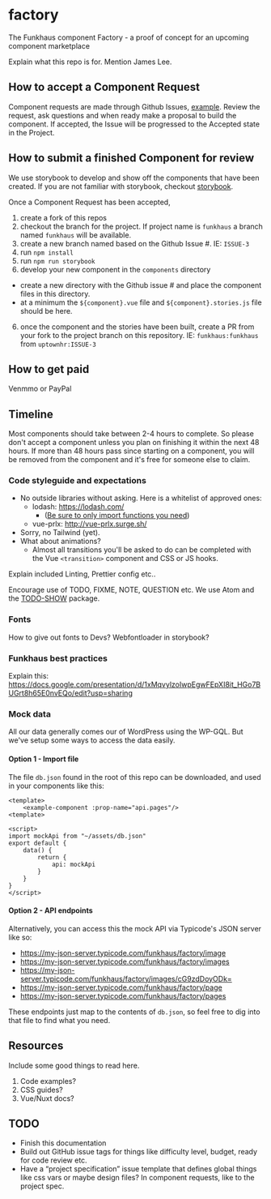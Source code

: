 # factory

The Funkhaus component Factory - a proof of concept for an upcoming component marketplace

Explain what this repo is for. Mention James Lee.

## How to accept a Component Request
Component requests are made through Github Issues, [example](https://github.com/funkhaus/factory/issues/3). Review the request, ask questions and when ready make a proposal to build the component. If accepted, the Issue will be progressed to the Accepted state in the Project.

## How to submit a finished Component for review

We use storybook to develop and show off the components that have been created. If you are not familiar with storybook, checkout [storybook](https://storybook.js.org/). 

Once a Component Request has been accepted, 

1. create a fork of this repos
2. checkout the branch for the project. If project name is `funkhaus` a branch named `funkhaus` will be available.
3. create a new branch named based on the Github Issue #. IE: `ISSUE-3`
3. run `npm install`
4. run `npm run storybook`
5. develop your new component in the `components` directory
- create a new directory with the Github issue # and place the component files in this directory.
- at a minimum the `${component}.vue` file and `${component}.stories.js` file should be here.
6. once the component and the stories have been built, create a PR from your fork to the project branch on this repository. IE: `funkhaus:funkhaus` from `uptownhr:ISSUE-3`



## How to get paid

Venmmo or PayPal

## Timeline

Most components should take between 2-4 hours to complete. So please don't accept a component unless you plan on finishing it within the next 48 hours. If more than 48 hours pass since starting on a component, you will be removed from the component and it's free for someone else to claim.

### Code styleguide and expectations

- No outside libraries without asking. Here is a whitelist of approved ones:
  - lodash: https://lodash.com/
    - ([Be sure to only import functions you need](https://github.com/funkhaus/fuxt/blob/master/components/WpImage.vue#L41))
  - vue-prlx: http://vue-prlx.surge.sh/
- Sorry, no Tailwind (yet).
- What about animations?
  - Almost all transitions you'll be asked to do can be completed with the Vue `<transition>` component and CSS or JS hooks.

Explain included Linting, Prettier config etc..

Encourage use of TODO, FIXME, NOTE, QUESTION etc. We use Atom and the [TODO-SHOW](https://atom.io/packages/todo-show) package.

### Fonts

How to give out fonts to Devs? Webfontloader in storybook?

### Funkhaus best practices

Explain this: https://docs.google.com/presentation/d/1xMqvylzoIwpEgwFEpXI8it_HGo7BUGrt8h65E0nvEQo/edit?usp=sharing

### Mock data

All our data generally comes our of WordPress using the WP-GQL. But we've setup some ways to access the data easily.

#### Option 1 - Import file

The file `db.json` found in the root of this repo can be downloaded, and used in your components like this:

```
<template>
    <example-component :prop-name="api.pages"/>
<template>

<script>
import mockApi from "~/assets/db.json"
export default {
    data() {
        return {
            api: mockApi
        }
    }
}
</script>
```

#### Option 2 - API endpoints

Alternatively, you can access this the mock API via Typicode's JSON server like so:

- https://my-json-server.typicode.com/funkhaus/factory/image
- https://my-json-server.typicode.com/funkhaus/factory/images
- https://my-json-server.typicode.com/funkhaus/factory/images/cG9zdDoyODk=
- https://my-json-server.typicode.com/funkhaus/factory/page
- https://my-json-server.typicode.com/funkhaus/factory/pages

These endpoints just map to the contents of `db.json`, so feel free to dig into that file to find what you need.

## Resources

Include some good things to read here.

1.  Code examples?
1.  CSS guides?
1.  Vue/Nuxt docs?

## TODO

- Finish this documentation
- Build out GitHub issue tags for things like difficulty level, budget, ready for code review etc.
- Have a “project specification” issue template that defines global things like css vars or maybe design files? In component requests, like to the project spec.
